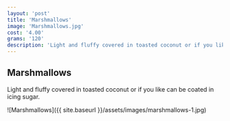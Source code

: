 ```yaml
---
layout: 'post'
title: 'Marshmallows'
image: 'Marshmallows.jpg'
cost: '4.00'
grams: '120'
description: 'Light and fluffy covered in toasted coconut or if you like can be coated in icing sugar.'
---
```


## Marshmallows

Light and fluffy covered in toasted coconut or if you like can be coated in icing sugar.

![Marshmallows]({{ site.baseurl }}/assets/images/marshmallows-1.jpg)
